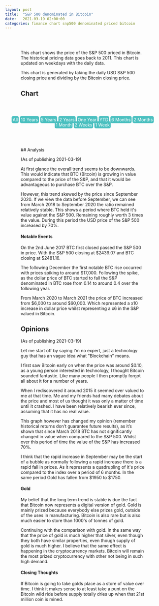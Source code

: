 ```yaml
---
layout: post
title:  "S&P 500 denominated in Bitcoin"
date:   2021-03-19 02:00:00
categories: finance chart snp500 denominated priced bitcoin
---
```


<div class="text-content">
This chart shows the price of the S&P 500 priced in Bitcoin. The historical pricing data goes back to 2011. This chart is updated on weekdays with the daily data.

This chart is generated by taking the daily USD S&P 500 closing price and dividing by the Bitcoin closing price.

## Chart
</div>

<!-- This post is a bit a with the HTML/styles/Js in here. Just want to keep it contained -->

<style>
.post {
  margin: 2rem auto;
  width: 80%;
  max-width: 1500px;
}

.post-header {
  text-align: center;
}

.text-content {
  width: 80%;
  max-width: 710px;
  margin: 4rem auto;
}

.btn {
  background: #4BC0C0;
  padding: 3px;
  color: #fff;
  border-radius: 5px;
}

</style>


<script src="https://cdn.jsdelivr.net/npm/chart.js@2.9.4/dist/Chart.bundle.min.js"></script>
<script src="/assets/js/btcsnpdata.js"></script>

<div class="post-header">
<span class='btn' onclick="updateChart('ALL')">All</span>
<span class='btn' onclick="updateChart('10Y')">10&nbsp;Years</span>
<span class='btn' onclick="updateChart('5Y')">5&nbsp;Years</span>
<span class='btn' onclick="updateChart('2Y')">2&nbsp;Years</span>
<span class='btn' onclick="updateChart('1Y')">One&nbsp;Year</span>
<span class='btn' onclick="updateChart('YTD')">YTD</span>
<span class='btn' onclick="updateChart('6M')">6&nbsp;Months</span>
<span class='btn' onclick="updateChart('2M')">2&nbsp;Months</span>
<span class='btn' onclick="updateChart('1M')">1&nbsp;Month</span>
<span class='btn' onclick="updateChart('2W')">2&nbsp;Weeks</span>
<span class='btn' onclick="updateChart('1W')">1&nbsp;Week</span>
</div>

<canvas id="snp-bitcoin-chart" width="800" height="400"></canvas>
<script>

function updateChart(timePeriod) {
  let data = getData();
  let dates = getDates();

  switch(timePeriod) {
    case "YTD":
      var newYear = new Date(new Date().getFullYear(), 0, 1);
      var count = dates.findIndex((d) => {
        let current = new Date(d);
        return current <= newYear
      })

      data = data.slice(0, count);
      dates = dates.slice(0, count);
      break;
    case "5Y":
      data = data.slice(0, 1825);
      dates = dates.slice(0, 1825);
      break;
    case "10Y":
      data = data.slice(0, 3650);
      dates = dates.slice(0, 3650);
      break;
    case "2Y":
      data = data.slice(0, 730);
      dates = dates.slice(0, 730);
      break;
    case "1Y":
      data = data.slice(0, 365);
      dates = dates.slice(0, 365);
      break;
    case "6M":
      data = data.slice(0, 183);
      dates = dates.slice(0, 183);
      break;
    case "2M":
      data = data.slice(0, 60);
      dates = dates.slice(0, 60);
      break;
    case "1M":
      data = data.slice(0, 30);
      dates = dates.slice(0, 30);
      break;
    case "2W":
      data = data.slice(0, 14);
      dates = dates.slice(0, 14);
      break;
    case "1W":
      data = data.slice(0, 7);
      dates = dates.slice(0, 7);
      break;
    case "ALL":
    default:
      break;
  }

  snpBitcoinChart.data.datasets[0].data = data;
  snpBitcoinChart.data.labels = dates;
  snpBitcoinChart.update();
}


function getDates() {
  return dates;
}

function getData() {
  return price;
}

var ctx = document.getElementById('snp-bitcoin-chart').getContext('2d');

var snpBitcoinChart = new Chart(ctx, {
    type: 'line',
    data: {
        labels: getDates(),
        datasets: [{
            label: 'S&P 500 priced in Bitcoin',
            data: getData(),
            fill: false,
            borderColor: "rgb(75, 192, 192)",
            type: 'line',
            pointRadius: 0,
            lineTension: 0,
            borderWidth: 2,
        }]
    },
    options: {
      spanGaps: true,
      animation: {
        duration: 0
      },
      scales: {
        xAxes: [{
          type: 'time',
          distribution: 'series',
          offset: true,
          ticks: {
            major: {
              enabled: true,
              fontStyle: 'bold'
             },
             source: 'data',
             autoSkip: true,
             autoSkipPadding: 75,
             maxRotation: 0,
             sampleSize: 100
            }
          }
        ],
        yAxes: [{
          gridLines: {
            drawBorder: false
          },
          scaleLabel: {
            display: true,
            labelString: 'Closing price (BTC)'
          }
        }],
      },
      tooltips: {
          intersect: false,
          mode: 'nearest'
      }
    }
});
updateChart('2Y');
</script>

<div class="text-content">
## Analysis

(As of publishing 2021-03-19)

At first glance the overall trend seems to be downwards. This would indicate that BTC (Bitcoin) is growing in value compared to the price of the S&P, and that it would be advantageous to purchase BTC over the S&P.

However, this trend skewed by the price since September 2020. If we view the data before September, we can see from March 2018 to September 2020 the ratio remained relatively stable. This shows a period where BTC held it's value against the S&P 500. Remaining roughly worth 3 times the value. During this period the USD price of the S&P 500 increased by 70%.

#### Notable Events

On the 2nd June 2017 BTC first closed passed the S&P 500 in price. With the S&P 500 closing at $2439.07 and BTC closing at $2481.16.

The following December the first notable BTC rise occurred with prices spiking to around $17,000. Following the spike, as the dollar price of BTC started to fall the S&P denominated in BTC rose from 0.14 to around 0.4 over the following year.

From March 2020 to March 2021 the price of BTC increased from $6,000 to around $60,000. Which represented a x10 increase in dollar price whilst representing a x6 in the S&P valued in Bitcoin.

## Opinions

(As of publishing 2021-03-19)

Let me start off by saying I’m no expert, just a technology guy that has an vague idea what "Blockchain" means.

I first saw Bitcoin early on when the price was around $0.10, as a young person interested in technology, I thought Bitcoin sounded fantastic. Like many people I then promptly forgot all about it for a number of years.

When I rediscovered it around 2015 it seemed over valued to me at that time. Me and my friends had many debates about the price and most of us thought it was only a matter of time until it crashed. I have been relatively bearish ever since, assuming that it has no real value.

This graph however has changed my opinion (remember historical returns don’t guarantee future results), as it’s shown that since March 2018 BTC has not significantly changed in value when compared to the S&P 500. Whilst over this period of time the value of the S&P has increased 70%.

I think that the rapid increase in September may be the start of a bubble as normally following a rapid increase there is a rapid fall in prices. As it represents a quadrupling of it's price compared to the index over a period of 6 months. In the same period Gold has fallen from $1950 to $1750.

#### Gold

My belief that the long term trend is stable is due the fact that Bitcoin now represents a digital version of gold. Gold is mainly prized because everybody else prizes gold, outside of the uses in manufacturing. Bitcoin is also rare but is also much easier to store than 1000's of tonnes of gold.

Continuing with the comparison with gold. In the same way that the price of gold is much higher that silver, even though they both have similar properties, even though supply of gold is much higher. I believe that the same effect is happening in the cryptocurrency markets. Bitcoin will remain the most prized cryptocurrency with other not being in such high demand.

#### Closing Thoughts

If Bitcoin is going to take golds place as a store of value over time. I think it makes sense to at least take a punt on the Bitcoin wild ride before supply totally dries up when that 21st million coin is mined.


</div>

[btchistory]: https://coinmarketcap.com/currencies/bitcoin/
